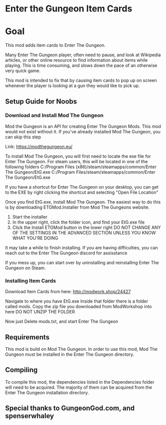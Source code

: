 # Enter the Gungeon Item Cards



# Goal
This mod adds item cards to Enter The Gungeon.

Many Enter The Gungeon player, often need to pause, and look at Wikipedia articles, or other online resource to find information about items while playing.
This is time consuming, and slows down the pace of an otherwise very quick game.

This mod is intended to fix that by causing item cards to pop up on screen whenever the player is looking at a gun they would like to pick up.

## Setup Guide for Noobs
### Download and Install Mod The Gungeon
Mod the Gungeon is an API for creating Enter The Gungeon Mods.
This mod would not exist without it.
If you've already installed Mod The Gungeon, you can skip this step

Link: https://modthegungeon.eu/

To install Mod The Gungeon, you will first need to locate the exe file for Enter The Gungeon.
For steam users, this will be located in one of the following folders
C:/Program Files (x86)/steam/steamapps/common/Enter The Gungeon/EtG.exe
C:/Program Files/steam/steamapps/common/Enter The Gungeon/EtG.exe

If you have a shortcut for Enter The Gungeon on your desktop, you can get to the EXE by right clicking the shortcut and selecting "Open File Location"

Once you find EtG.exe, install Mod The Gungeon.
The easiest way to do this is by downloading ETGMod.Installer from Mod The Gungeons website.

1. Start the installer
2. In the upper right, click the folder icon, and find your EtG.exe file
3. Click the Install ETGMod button in the lower right
DO NOT CHANGE ANY OF THE SETTINGS IN THE ADVANCED SECTION UNLESS YOU KNOW WHAT YOU'RE DOING

It may take a while to finish installing. If you are having difficulties, you can reach out to the Enter The Gungeon discord for assisstance

If you mess up, you can start over by uninstalling and reinstalling Enter The Gungeon on Steam.

### Installing Item Cards
Download Item Cards from here: http://modwork.shop/24427

Navigate to where you have EtG.exe
Inside that folder there is a folder called mods. Copy the zip file you downloaded from ModWorkshop into here
DO NOT UNZIP THE FOLDER

Now just Delete mods.txt, and start Enter The Gungeon

## Requirements
This mod is build on Mod The Gungeon.
In order to use this mod, Mod The Gungeon must be installed in the Enter The Gungeon directory.

## Compiling
To compile this mod, the dependencies listed in the Dependencies folder will need to be acquired.
The majority of them can be acquired from the Enter The Gungeon installation directory.

## Special thanks to GungeonGod.com, and spenserwhaley